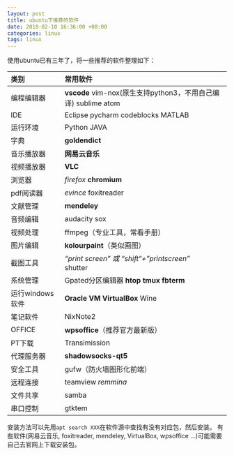 ```yaml
---
layout: post
title: ubuntu下推荐的软件
date: 2018-02-10 16:36:00 +08:00
categories: linux
tags: linux
---
```


使用ubuntu已有三年了，将一些推荐的软件整理如下：

| 类别           | 常用软件                            |
| :---------    | :--------------------------------- |
| 编程编辑器     | **vscode** vim-nox(原生支持python3，不用自己编译) sublime atom        |
| IDE             |  Eclipse pycharm codeblocks MATLAB             |
| 运行环境        |  Python JAVA                                   |
| 字典            |  **goldendict**                            |
| 音乐播放器      |  **网易云音乐**                             |
| 视频播放器      |  **VLC**                                   |
| 浏览器          |  *firefox* **chromium**                    |
| pdf阅读器       |  *evince* foxitreader                   |
| 文献管理        |  **mendeley**                            |
| 音频编辑        |  audacity sox                            |
| 视频处理        |  ffmpeg（专业工具，常看手册）            |
| 图片编辑        |  **kolourpaint**（类似画图）            |
| 截图工具        |  *“print screen” 或 “shift“+”printscreen”* <br> shutter         |
| 系统管理        |  Gpated分区编辑器   **htop**      **tmux**    **fbterm**         |
| 运行windows软件 |  **Oracle VM VirtualBox**   Wine                                 |
| 笔记软件        |  NixNote2                                                        |
| OFFICE          |  **wpsoffice**（推荐官方最新版）                                  |
| PT下载          |  Transimission                                                   |
| 代理服务器      |  **shadowsocks-qt5**                                             |
| 安全工具        |  gufw（防火墙图形化前端）                                         |
| 远程连接        |  teamview *remmina*                                       |
| 文件共享        |  samba                                                                     |
| 串口控制        |  gtktem                                                                    |

安装方法可以先用`apt search XXX`在软件源中查找有没有对应包，然后安装。
有些软件(网易云音乐, foxitreader,  mendeley, VirtualBox, wpsoffice ...)可能需要自己去官网上下载安装包。

